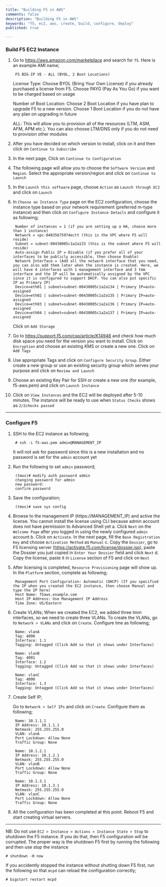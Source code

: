 ```yaml
---
title: "Building F5 in AWS"
comments: false
description: "Building F5 in AWS"
keywords: "f5, ec2, aws, create, build, configure, deploy"
published: true

---
```



### Build F5 EC2 Instance

1. Go to https://aws.amazon.com/marketplace and search for `f5`. Here is an example AMI name;

		F5 BIG-IP VE - ALL (BYOL, 2 Boot Locations)

	License Type: Choose BYOL (Bring Your Own License) if you already purchased a license from F5. Choose PAYG (Pay As You Go) if you want to be charged based on usage
	
	Number of Boot Location: Choose 2 Boot Location if you have plan to upgrade F5 to a new version. Choose 1 Boot Location if you do not have any plan on upgrading in future
	
	ALL: This will allow you to provision all of the resources (LTM, ASM, AFM, APM etc.). You can also choose LTM/DNS only if you do not need to provision other modules

2. After you have decided on which version to install, click on it and then click on `Continue to Subscribe`

3. In the next page, Click on `Continue to Configuration`

4. The following page will allow you to choose the `Software Version` and `Region`. Select the appropriate version/region and click on `Continue to Launch`

5. In the `Launch this software` page, choose `Action` as `Launch through EC2` and click on `Launch`

6. In `Choose an Instance Type` page on the EC2 configuration, choose the instance type based on your network requirement (preferred m-type instance) and then click on `Configure Instance Details` and configure it as following;

	    Number of instances = 1 (if you are setting up a HA, choose more than 1 instance)
	    Network = vpc-04835675974ectt (this is the VPC where F5 will reside)
	    Subnet = subnet-00430005c1a2a133 (this is the subnet where F5 will reside)
	    Auto-assign Public IP = Disable (if you prefer all of your interfaces to be publicly accessible, then choose Enable)
	    Network Interface = (Add all the network interface that you need, you can also add them later when the instance is created. Here, we will have 4 interfaces with 1 management interface and 3 tmm interface and the IP will be automatically assigned by the VPC since it is configured to support DHCP. You can also put specific IP as Primary IP)
	    Device=eth01 | subnet=subnet-00430005c1a2a134 | Primary IP=auto-assigned
	    Device=eth02 | subnet=subnet-00430005c1a2a135 | Primary IP=auto-assigned
	    Device=eth03 | subnet=subnet-00430005c1a2a136 | Primary IP=auto-assigned
	    Device=eth04 | subnet=subnet-00430005c1a2a137 | Primary IP=auto-assigned

	Click on `Add Storage`

7. Go to https://support.f5.com/csp/article/K14946 and check how much disk space you need for the version you want to install. Click on `Encryption` and choose an existing KMS or create a new one. Click on `Add Tags`

8. Use appropriate Tags and click on `Configure Security Group`. Either create a new group or use an existing security group which serves your purpose and click on `Review and Launch`

9. Choose an existing Key Pair for SSH or create a new one (for example, f5-aws.pem) and click on `Launch Instance`

10. Click on `View Instances` and the EC2 will be deployed after 5-10 minutes. The instance will be ready to use when `Status Checks` shows as `2/2checks passed`

---

### Configure F5

1. SSH to the EC2 instance as following;

		# ssh -i f5-aws.pem admin@MANAGEMENT_IP

	It will not ask for password since this is a new installation and no password is set for the `admin` account yet

2. Run the following to set `admin` password;

		(tmos)# modify auth password admin
		changing password for admin
		new password:
		confirm password

3. Save the configuration;

		(tmos)# save sys config

4. Browse to the management IP (https://MANAGEMENT_IP) and active the license. You cannot install the license using CLI because admin account does not have permission to Advanced Shell yet
	a. Click `Next` on the `Welcome Page` after you logged in using the newly configured `admin` account
	b. Click on `Activate`. In the next page, fill the `Base Registration Key` and choose `Activation Method` as `Manual`
	c. Copy the `Dossier`, go to F5 licensing server (https://activate.f5.com/license/dossier.jsp), paste the Dossier you just copied in `Enter Your Dossier` field and click `Next`
	d. Copy the license, paste it in `License` section of F5 and click on `Next`

5. After licensing is completed, `Resource Provisioning` page will show up. In the `Platform` section, complete as following;

		Management Port Configuration: Automatic (DHCP) (If you specified the IP when you created the EC2 instance, then choose Manual and type the IP here)
		Host Name: f5aws.example.com
		Host IP Address: Use Management IP Address
		Time Zone: US/Eastern

6. Create VLANs;
When we created the EC2, we added three tmm interfaces, so we need to create three VLANs. 
To create the VLANs, go to `Network > VLANs` and click on `Create`. Configure tme as following;

		Name: vlanA
		Tag: 4090
		Interface: 1.1 
		Tagging: Untagged (Click Add so that it shows under Interfaces)

		Name: vlanB
		Tag: 4091
		Interface: 1.2 
		Tagging: Untagged (Click Add so that it shows under Interfaces)

		Name: vlanC
		Tag: 4090
		Interface: 1.3 
		Tagging: Untagged (Click Add so that it shows under Interfaces)

7. Create Self IP;

	Go to `Network > Self IPs` and click on `Create`. Configure them as following;

		Name: 10.1.1.1
		IP Address: 10.1.1.1
		Netmask: 255.255.255.0
		VLAN: vlanA
		Port Lockdown: Allow None
		Traffic Group: None

		Name: 10.1.2.1
		IP Address: 10.1.2.1
		Netmask: 255.255.255.0
		VLAN: vlanB
		Port Lockdown: Allow None
		Traffic Group: None

		Name: 10.1.3.1
		IP Address: 10.1.3.1
		Netmask: 255.255.255.0
		VLAN: vlanC
		Port Lockdown: Allow None
		Traffic Group: None

8. All the configuration has been completed at this point. Reboot F5 and start creating virtual servers.

---

NB: Do not use `EC2 > Instance > Actions > Instance State > Stop` to shutdown the F5 instance. If you do that, then F5 configuration will be corrupted. The proper way is the shutdown F5 first by running the following and then use stop the instance

	# shutdown -H now

If you accidently stopped the instance without shutting down F5 first, run the following so that `mcpd` can reload the configuration correctly;

	# bigstart restart mcpd

